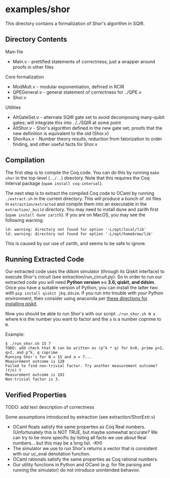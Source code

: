 # examples/shor

This directory contains a formalization of Shor's algorithm in SQIR.

## Directory Contents

Main file
* Main.v - prettified statements of correctness; just a wrapper around proofs in other files

Core formalization
* ModMult.v - modular exponentiation, defined in RCIR
* QPEGeneral.v - general statement of correctness for ../QPE.v
* Shor.v

Utilities
* AltGateSet.v - alternate SQIR gate set to avoid decomposing many-qubit gates; will integrate this into ../../SQIR at some point
* AltShor.v - Shor's algorithm defined in the new gate set; proofs that the new definition is equivalent to the old (Shor.v)
* ShorAux.v - Number theory results, reduction from fatorization to order finding, and other useful facts for Shor.v

## Compilation

The first step is to compile the Coq code. You can do this by running `make shor` in the top-level (`../..`) directory. Note that this requires the Coq Interval package (`opam install coq-interval`).

The next step is to extract the compiled Coq code to OCaml by running `./extract.sh` in the current directory. This will produce a bunch of .ml files in `extraction/extracted` and compile them into an executable in the `extraction/_build` directory. You may need to install dune and zarith first (`opam install dune zarith`). If you are on MacOS, you may see the following warning:
```
ld: warning: directory not found for option '-L/opt/local/lib'
ld: warning: directory not found for option '-L/opt/homebrew/lib'
```
This is caused by our use of zarith, and seems to be safe to ignore.

## Running Extracted Code

Our extracted code uses the ddsim simulator (through its Qiskit interface) to execute Shor's circuit (see extraction/run_circuit.py). So in order to run our extracted code you will need **Python version >= 3.6, qiskit, and ddsim**. Once you have a suitable version of Python, you can install the latter two with `pip install qiskit jkq.ddsim`. If you run into trouble with your Python environment, then consider using anaconda per [these directions for installing qiskit](https://qiskit.org/documentation/getting_started.html).

Now you should be able to run Shor's with our script `./run_shor.sh N a` where `N` is the number you want to factor and the `a` is a number coprime to `N`.

Example:
```
$ ./run_shor.sh 15 7
TODO: add check that N can be written as (p^k * q) for k>0, prime p>2, q>2, and p^k, q coprime
Running Shor's for N = 15 and a = 7...
Measurement outcome is 128
Failed to find non-trivial factor. Try another measurement outcome? (Y/n) Y
Measurement outcome is 192
Non-trivial factor is 3.
```

## Verified Properties

TODO: add text description of correctness

Some assumptions introduced by extraction (see extraction/ShorExtr.v)
* OCaml floats satisfy the same properties as Coq Real numbers. (Unfortunately this is NOT TRUE, but maybe somewhat accurate? We can try to be more specific by listing all facts we use about Real numbers... but this may be a long list. -KH)
* The simulator we use to run Shor's returns a vector that is consistent with our uc_eval denotation function.
* OCaml rationals satisfy the same properties as Coq rational numbers.
* Our utility functions in Python and OCaml (e.g. for file parsing and running the simulator) do not introduce unintended behavior.
